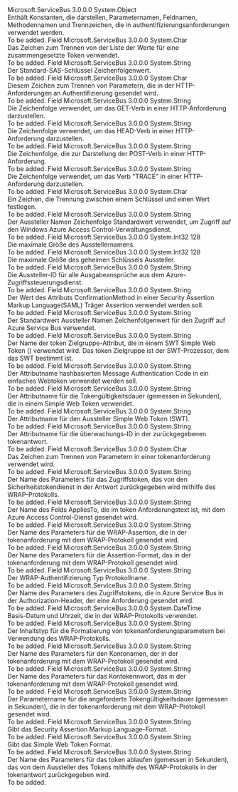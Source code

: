 <Type Name="TokenConstants" FullName="Microsoft.ServiceBus.TokenConstants">
  <TypeSignature Language="C#" Value="public static class TokenConstants" />
  <TypeSignature Language="ILAsm" Value=".class public auto ansi abstract sealed beforefieldinit TokenConstants extends System.Object" />
  <TypeSignature Language="DocId" Value="T:Microsoft.ServiceBus.TokenConstants" />
  <TypeSignature Language="VB.NET" Value="Public Class TokenConstants" />
  <TypeSignature Language="F#" Value="type TokenConstants = class" />
  <AssemblyInfo>
    <AssemblyName>Microsoft.ServiceBus</AssemblyName>
    <AssemblyVersion>3.0.0.0</AssemblyVersion>
  </AssemblyInfo>
  <Base>
    <BaseTypeName>System.Object</BaseTypeName>
  </Base>
  <Interfaces />
  <Docs>
    <summary>Enthält Konstanten, die darstellen, Parameternamen, Feldnamen, Methodennamen und Trennzeichen, die in authentifizierungsanforderungen verwendet werden.</summary>
    <remarks>To be added.</remarks>
  </Docs>
  <Members>
    <Member MemberName="DefaultCompoundClaimDelimiter">
      <MemberSignature Language="C#" Value="public const char DefaultCompoundClaimDelimiter;" />
      <MemberSignature Language="ILAsm" Value=".field public static literal char DefaultCompoundClaimDelimiter" />
      <MemberSignature Language="DocId" Value="F:Microsoft.ServiceBus.TokenConstants.DefaultCompoundClaimDelimiter" />
      <MemberSignature Language="VB.NET" Value="Public Const DefaultCompoundClaimDelimiter As Char " />
      <MemberSignature Language="F#" Value="val mutable DefaultCompoundClaimDelimiter : char" Usage="Microsoft.ServiceBus.TokenConstants.DefaultCompoundClaimDelimiter" />
      <MemberType>Field</MemberType>
      <AssemblyInfo>
        <AssemblyName>Microsoft.ServiceBus</AssemblyName>
        <AssemblyVersion>3.0.0.0</AssemblyVersion>
      </AssemblyInfo>
      <ReturnValue>
        <ReturnType>System.Char</ReturnType>
      </ReturnValue>
      <Docs>
        <summary>Das Zeichen zum Trennen von der Liste der Werte für eine zusammengesetzte Token verwendet.</summary>
        <remarks>To be added.</remarks>
      </Docs>
    </Member>
    <Member MemberName="DefaulTestSASRuleName">
      <MemberSignature Language="C#" Value="public const string DefaulTestSASRuleName;" />
      <MemberSignature Language="ILAsm" Value=".field public static literal string DefaulTestSASRuleName" />
      <MemberSignature Language="DocId" Value="F:Microsoft.ServiceBus.TokenConstants.DefaulTestSASRuleName" />
      <MemberSignature Language="VB.NET" Value="Public Const DefaulTestSASRuleName As String " />
      <MemberSignature Language="F#" Value="val mutable DefaulTestSASRuleName : string" Usage="Microsoft.ServiceBus.TokenConstants.DefaulTestSASRuleName" />
      <MemberType>Field</MemberType>
      <AssemblyInfo>
        <AssemblyName>Microsoft.ServiceBus</AssemblyName>
        <AssemblyVersion>3.0.0.0</AssemblyVersion>
      </AssemblyInfo>
      <ReturnValue>
        <ReturnType>System.String</ReturnType>
      </ReturnValue>
      <Docs>
        <summary>Der Standard-SAS-Schlüssel Zeichenfolgenwert.</summary>
        <remarks>To be added.</remarks>
      </Docs>
    </Member>
    <Member MemberName="HttpAuthParameterSeparator">
      <MemberSignature Language="C#" Value="public const char HttpAuthParameterSeparator;" />
      <MemberSignature Language="ILAsm" Value=".field public static literal char HttpAuthParameterSeparator" />
      <MemberSignature Language="DocId" Value="F:Microsoft.ServiceBus.TokenConstants.HttpAuthParameterSeparator" />
      <MemberSignature Language="VB.NET" Value="Public Const HttpAuthParameterSeparator As Char " />
      <MemberSignature Language="F#" Value="val mutable HttpAuthParameterSeparator : char" Usage="Microsoft.ServiceBus.TokenConstants.HttpAuthParameterSeparator" />
      <MemberType>Field</MemberType>
      <AssemblyInfo>
        <AssemblyName>Microsoft.ServiceBus</AssemblyName>
        <AssemblyVersion>3.0.0.0</AssemblyVersion>
      </AssemblyInfo>
      <ReturnValue>
        <ReturnType>System.Char</ReturnType>
      </ReturnValue>
      <Docs>
        <summary>Diesem Zeichen zum Trennen von Parametern, die in der HTTP-Anforderungen an Authentifizierung gesendet wird.</summary>
        <remarks>To be added.</remarks>
      </Docs>
    </Member>
    <Member MemberName="HttpMethodGet">
      <MemberSignature Language="C#" Value="public const string HttpMethodGet;" />
      <MemberSignature Language="ILAsm" Value=".field public static literal string HttpMethodGet" />
      <MemberSignature Language="DocId" Value="F:Microsoft.ServiceBus.TokenConstants.HttpMethodGet" />
      <MemberSignature Language="VB.NET" Value="Public Const HttpMethodGet As String " />
      <MemberSignature Language="F#" Value="val mutable HttpMethodGet : string" Usage="Microsoft.ServiceBus.TokenConstants.HttpMethodGet" />
      <MemberType>Field</MemberType>
      <AssemblyInfo>
        <AssemblyName>Microsoft.ServiceBus</AssemblyName>
        <AssemblyVersion>3.0.0.0</AssemblyVersion>
      </AssemblyInfo>
      <ReturnValue>
        <ReturnType>System.String</ReturnType>
      </ReturnValue>
      <Docs>
        <summary>Die Zeichenfolge verwendet, um das GET-Verb in einer HTTP-Anforderung darzustellen.</summary>
        <remarks>To be added.</remarks>
      </Docs>
    </Member>
    <Member MemberName="HttpMethodHead">
      <MemberSignature Language="C#" Value="public const string HttpMethodHead;" />
      <MemberSignature Language="ILAsm" Value=".field public static literal string HttpMethodHead" />
      <MemberSignature Language="DocId" Value="F:Microsoft.ServiceBus.TokenConstants.HttpMethodHead" />
      <MemberSignature Language="VB.NET" Value="Public Const HttpMethodHead As String " />
      <MemberSignature Language="F#" Value="val mutable HttpMethodHead : string" Usage="Microsoft.ServiceBus.TokenConstants.HttpMethodHead" />
      <MemberType>Field</MemberType>
      <AssemblyInfo>
        <AssemblyName>Microsoft.ServiceBus</AssemblyName>
        <AssemblyVersion>3.0.0.0</AssemblyVersion>
      </AssemblyInfo>
      <ReturnValue>
        <ReturnType>System.String</ReturnType>
      </ReturnValue>
      <Docs>
        <summary>Die Zeichenfolge verwendet, um das HEAD-Verb in einer HTTP-Anforderung darzustellen.</summary>
        <remarks>To be added.</remarks>
      </Docs>
    </Member>
    <Member MemberName="HttpMethodPost">
      <MemberSignature Language="C#" Value="public const string HttpMethodPost;" />
      <MemberSignature Language="ILAsm" Value=".field public static literal string HttpMethodPost" />
      <MemberSignature Language="DocId" Value="F:Microsoft.ServiceBus.TokenConstants.HttpMethodPost" />
      <MemberSignature Language="VB.NET" Value="Public Const HttpMethodPost As String " />
      <MemberSignature Language="F#" Value="val mutable HttpMethodPost : string" Usage="Microsoft.ServiceBus.TokenConstants.HttpMethodPost" />
      <MemberType>Field</MemberType>
      <AssemblyInfo>
        <AssemblyName>Microsoft.ServiceBus</AssemblyName>
        <AssemblyVersion>3.0.0.0</AssemblyVersion>
      </AssemblyInfo>
      <ReturnValue>
        <ReturnType>System.String</ReturnType>
      </ReturnValue>
      <Docs>
        <summary>Die Zeichenfolge, die zur Darstellung der POST-Verb in einer HTTP-Anforderung.</summary>
        <remarks>To be added.</remarks>
      </Docs>
    </Member>
    <Member MemberName="HttpMethodTrace">
      <MemberSignature Language="C#" Value="public const string HttpMethodTrace;" />
      <MemberSignature Language="ILAsm" Value=".field public static literal string HttpMethodTrace" />
      <MemberSignature Language="DocId" Value="F:Microsoft.ServiceBus.TokenConstants.HttpMethodTrace" />
      <MemberSignature Language="VB.NET" Value="Public Const HttpMethodTrace As String " />
      <MemberSignature Language="F#" Value="val mutable HttpMethodTrace : string" Usage="Microsoft.ServiceBus.TokenConstants.HttpMethodTrace" />
      <MemberType>Field</MemberType>
      <AssemblyInfo>
        <AssemblyName>Microsoft.ServiceBus</AssemblyName>
        <AssemblyVersion>3.0.0.0</AssemblyVersion>
      </AssemblyInfo>
      <ReturnValue>
        <ReturnType>System.String</ReturnType>
      </ReturnValue>
      <Docs>
        <summary>Die Zeichenfolge verwendet, um das Verb "TRACE" in einer HTTP-Anforderung darzustellen.</summary>
        <remarks>To be added.</remarks>
      </Docs>
    </Member>
    <Member MemberName="KeyValueSeparator">
      <MemberSignature Language="C#" Value="public const char KeyValueSeparator;" />
      <MemberSignature Language="ILAsm" Value=".field public static literal char KeyValueSeparator" />
      <MemberSignature Language="DocId" Value="F:Microsoft.ServiceBus.TokenConstants.KeyValueSeparator" />
      <MemberSignature Language="VB.NET" Value="Public Const KeyValueSeparator As Char " />
      <MemberSignature Language="F#" Value="val mutable KeyValueSeparator : char" Usage="Microsoft.ServiceBus.TokenConstants.KeyValueSeparator" />
      <MemberType>Field</MemberType>
      <AssemblyInfo>
        <AssemblyName>Microsoft.ServiceBus</AssemblyName>
        <AssemblyVersion>3.0.0.0</AssemblyVersion>
      </AssemblyInfo>
      <ReturnValue>
        <ReturnType>System.Char</ReturnType>
      </ReturnValue>
      <Docs>
        <summary>Ein Zeichen, die Trennung zwischen einem Schlüssel und einen Wert festlegen.</summary>
        <remarks>To be added.</remarks>
      </Docs>
    </Member>
    <Member MemberName="ManagementIssuerName">
      <MemberSignature Language="C#" Value="public const string ManagementIssuerName;" />
      <MemberSignature Language="ILAsm" Value=".field public static literal string ManagementIssuerName" />
      <MemberSignature Language="DocId" Value="F:Microsoft.ServiceBus.TokenConstants.ManagementIssuerName" />
      <MemberSignature Language="VB.NET" Value="Public Const ManagementIssuerName As String " />
      <MemberSignature Language="F#" Value="val mutable ManagementIssuerName : string" Usage="Microsoft.ServiceBus.TokenConstants.ManagementIssuerName" />
      <MemberType>Field</MemberType>
      <AssemblyInfo>
        <AssemblyName>Microsoft.ServiceBus</AssemblyName>
        <AssemblyVersion>3.0.0.0</AssemblyVersion>
      </AssemblyInfo>
      <ReturnValue>
        <ReturnType>System.String</ReturnType>
      </ReturnValue>
      <Docs>
        <summary>Der Aussteller Namen Zeichenfolge Standardwert verwendet, um Zugriff auf den Windows Azure Access Control-Verwaltungsdienst.</summary>
        <remarks>To be added.</remarks>
      </Docs>
    </Member>
    <Member MemberName="MaxIssuerNameSize">
      <MemberSignature Language="C#" Value="public const int MaxIssuerNameSize = 128;" />
      <MemberSignature Language="ILAsm" Value=".field public static literal int32 MaxIssuerNameSize = (128)" />
      <MemberSignature Language="DocId" Value="F:Microsoft.ServiceBus.TokenConstants.MaxIssuerNameSize" />
      <MemberSignature Language="VB.NET" Value="Public Const MaxIssuerNameSize As Integer  = 128" />
      <MemberSignature Language="F#" Value="val mutable MaxIssuerNameSize : int" Usage="Microsoft.ServiceBus.TokenConstants.MaxIssuerNameSize" />
      <MemberType>Field</MemberType>
      <AssemblyInfo>
        <AssemblyName>Microsoft.ServiceBus</AssemblyName>
        <AssemblyVersion>3.0.0.0</AssemblyVersion>
      </AssemblyInfo>
      <ReturnValue>
        <ReturnType>System.Int32</ReturnType>
      </ReturnValue>
      <MemberValue>128</MemberValue>
      <Docs>
        <summary>Die maximale Größe des Ausstellernamens.</summary>
        <remarks>To be added.</remarks>
      </Docs>
    </Member>
    <Member MemberName="MaxIssuerSecretSize">
      <MemberSignature Language="C#" Value="public const int MaxIssuerSecretSize = 128;" />
      <MemberSignature Language="ILAsm" Value=".field public static literal int32 MaxIssuerSecretSize = (128)" />
      <MemberSignature Language="DocId" Value="F:Microsoft.ServiceBus.TokenConstants.MaxIssuerSecretSize" />
      <MemberSignature Language="VB.NET" Value="Public Const MaxIssuerSecretSize As Integer  = 128" />
      <MemberSignature Language="F#" Value="val mutable MaxIssuerSecretSize : int" Usage="Microsoft.ServiceBus.TokenConstants.MaxIssuerSecretSize" />
      <MemberType>Field</MemberType>
      <AssemblyInfo>
        <AssemblyName>Microsoft.ServiceBus</AssemblyName>
        <AssemblyVersion>3.0.0.0</AssemblyVersion>
      </AssemblyInfo>
      <ReturnValue>
        <ReturnType>System.Int32</ReturnType>
      </ReturnValue>
      <MemberValue>128</MemberValue>
      <Docs>
        <summary>Die maximale Größe des geheimen Schlüssels Aussteller.</summary>
        <remarks>To be added.</remarks>
      </Docs>
    </Member>
    <Member MemberName="OutputClaimIssuerId">
      <MemberSignature Language="C#" Value="public const string OutputClaimIssuerId;" />
      <MemberSignature Language="ILAsm" Value=".field public static literal string OutputClaimIssuerId" />
      <MemberSignature Language="DocId" Value="F:Microsoft.ServiceBus.TokenConstants.OutputClaimIssuerId" />
      <MemberSignature Language="VB.NET" Value="Public Const OutputClaimIssuerId As String " />
      <MemberSignature Language="F#" Value="val mutable OutputClaimIssuerId : string" Usage="Microsoft.ServiceBus.TokenConstants.OutputClaimIssuerId" />
      <MemberType>Field</MemberType>
      <AssemblyInfo>
        <AssemblyName>Microsoft.ServiceBus</AssemblyName>
        <AssemblyVersion>3.0.0.0</AssemblyVersion>
      </AssemblyInfo>
      <ReturnValue>
        <ReturnType>System.String</ReturnType>
      </ReturnValue>
      <Docs>
        <summary>Die Aussteller-ID für alle Ausgabeansprüche aus dem Azure-Zugriffssteuerungsdienst.</summary>
        <remarks>To be added.</remarks>
      </Docs>
    </Member>
    <Member MemberName="Saml11ConfirmationMethodBearerToken">
      <MemberSignature Language="C#" Value="public const string Saml11ConfirmationMethodBearerToken;" />
      <MemberSignature Language="ILAsm" Value=".field public static literal string Saml11ConfirmationMethodBearerToken" />
      <MemberSignature Language="DocId" Value="F:Microsoft.ServiceBus.TokenConstants.Saml11ConfirmationMethodBearerToken" />
      <MemberSignature Language="VB.NET" Value="Public Const Saml11ConfirmationMethodBearerToken As String " />
      <MemberSignature Language="F#" Value="val mutable Saml11ConfirmationMethodBearerToken : string" Usage="Microsoft.ServiceBus.TokenConstants.Saml11ConfirmationMethodBearerToken" />
      <MemberType>Field</MemberType>
      <AssemblyInfo>
        <AssemblyName>Microsoft.ServiceBus</AssemblyName>
        <AssemblyVersion>3.0.0.0</AssemblyVersion>
      </AssemblyInfo>
      <ReturnValue>
        <ReturnType>System.String</ReturnType>
      </ReturnValue>
      <Docs>
        <summary>Der Wert des Attributs ConfirmationMethod in einer Security Assertion Markup Language(SAML) Träger Assertion verwendet werden soll.</summary>
        <remarks>To be added.</remarks>
      </Docs>
    </Member>
    <Member MemberName="ServiceBusIssuerName">
      <MemberSignature Language="C#" Value="public const string ServiceBusIssuerName;" />
      <MemberSignature Language="ILAsm" Value=".field public static literal string ServiceBusIssuerName" />
      <MemberSignature Language="DocId" Value="F:Microsoft.ServiceBus.TokenConstants.ServiceBusIssuerName" />
      <MemberSignature Language="VB.NET" Value="Public Const ServiceBusIssuerName As String " />
      <MemberSignature Language="F#" Value="val mutable ServiceBusIssuerName : string" Usage="Microsoft.ServiceBus.TokenConstants.ServiceBusIssuerName" />
      <MemberType>Field</MemberType>
      <AssemblyInfo>
        <AssemblyName>Microsoft.ServiceBus</AssemblyName>
        <AssemblyVersion>3.0.0.0</AssemblyVersion>
      </AssemblyInfo>
      <ReturnValue>
        <ReturnType>System.String</ReturnType>
      </ReturnValue>
      <Docs>
        <summary>Der Standardwert Aussteller Namen Zeichenfolgenwert für den Zugriff auf Azure Service Bus verwendet.</summary>
        <remarks>To be added.</remarks>
      </Docs>
    </Member>
    <Member MemberName="TokenAudience">
      <MemberSignature Language="C#" Value="public const string TokenAudience;" />
      <MemberSignature Language="ILAsm" Value=".field public static literal string TokenAudience" />
      <MemberSignature Language="DocId" Value="F:Microsoft.ServiceBus.TokenConstants.TokenAudience" />
      <MemberSignature Language="VB.NET" Value="Public Const TokenAudience As String " />
      <MemberSignature Language="F#" Value="val mutable TokenAudience : string" Usage="Microsoft.ServiceBus.TokenConstants.TokenAudience" />
      <MemberType>Field</MemberType>
      <AssemblyInfo>
        <AssemblyName>Microsoft.ServiceBus</AssemblyName>
        <AssemblyVersion>3.0.0.0</AssemblyVersion>
      </AssemblyInfo>
      <ReturnValue>
        <ReturnType>System.String</ReturnType>
      </ReturnValue>
      <Docs>
        <summary>Der Name der token Zielgruppe-Attribut, die in einem SWT Simple Web Token () verwendet wird. Das token Zielgruppe ist der SWT-Prozessor, dem das SWT bestimmt ist.</summary>
        <remarks>To be added.</remarks>
      </Docs>
    </Member>
    <Member MemberName="TokenDigest256">
      <MemberSignature Language="C#" Value="public const string TokenDigest256;" />
      <MemberSignature Language="ILAsm" Value=".field public static literal string TokenDigest256" />
      <MemberSignature Language="DocId" Value="F:Microsoft.ServiceBus.TokenConstants.TokenDigest256" />
      <MemberSignature Language="VB.NET" Value="Public Const TokenDigest256 As String " />
      <MemberSignature Language="F#" Value="val mutable TokenDigest256 : string" Usage="Microsoft.ServiceBus.TokenConstants.TokenDigest256" />
      <MemberType>Field</MemberType>
      <AssemblyInfo>
        <AssemblyName>Microsoft.ServiceBus</AssemblyName>
        <AssemblyVersion>3.0.0.0</AssemblyVersion>
      </AssemblyInfo>
      <ReturnValue>
        <ReturnType>System.String</ReturnType>
      </ReturnValue>
      <Docs>
        <summary>Der Attributname hashbasierten Message Authentication Code in ein einfaches Webtoken verwendet werden soll.</summary>
        <remarks>To be added.</remarks>
      </Docs>
    </Member>
    <Member MemberName="TokenExpiresOn">
      <MemberSignature Language="C#" Value="public const string TokenExpiresOn;" />
      <MemberSignature Language="ILAsm" Value=".field public static literal string TokenExpiresOn" />
      <MemberSignature Language="DocId" Value="F:Microsoft.ServiceBus.TokenConstants.TokenExpiresOn" />
      <MemberSignature Language="VB.NET" Value="Public Const TokenExpiresOn As String " />
      <MemberSignature Language="F#" Value="val mutable TokenExpiresOn : string" Usage="Microsoft.ServiceBus.TokenConstants.TokenExpiresOn" />
      <MemberType>Field</MemberType>
      <AssemblyInfo>
        <AssemblyName>Microsoft.ServiceBus</AssemblyName>
        <AssemblyVersion>3.0.0.0</AssemblyVersion>
      </AssemblyInfo>
      <ReturnValue>
        <ReturnType>System.String</ReturnType>
      </ReturnValue>
      <Docs>
        <summary>Der Attributname für die Tokengültigkeitsdauer (gemessen in Sekunden), die in einem Simple Web Token verwendet.</summary>
        <remarks>To be added.</remarks>
      </Docs>
    </Member>
    <Member MemberName="TokenIssuer">
      <MemberSignature Language="C#" Value="public const string TokenIssuer;" />
      <MemberSignature Language="ILAsm" Value=".field public static literal string TokenIssuer" />
      <MemberSignature Language="DocId" Value="F:Microsoft.ServiceBus.TokenConstants.TokenIssuer" />
      <MemberSignature Language="VB.NET" Value="Public Const TokenIssuer As String " />
      <MemberSignature Language="F#" Value="val mutable TokenIssuer : string" Usage="Microsoft.ServiceBus.TokenConstants.TokenIssuer" />
      <MemberType>Field</MemberType>
      <AssemblyInfo>
        <AssemblyName>Microsoft.ServiceBus</AssemblyName>
        <AssemblyVersion>3.0.0.0</AssemblyVersion>
      </AssemblyInfo>
      <ReturnValue>
        <ReturnType>System.String</ReturnType>
      </ReturnValue>
      <Docs>
        <summary>Der Attributname für den Aussteller Simple Web Token (SWT).</summary>
        <remarks>To be added.</remarks>
      </Docs>
    </Member>
    <Member MemberName="TrackingIdHeaderName">
      <MemberSignature Language="C#" Value="public const string TrackingIdHeaderName;" />
      <MemberSignature Language="ILAsm" Value=".field public static literal string TrackingIdHeaderName" />
      <MemberSignature Language="DocId" Value="F:Microsoft.ServiceBus.TokenConstants.TrackingIdHeaderName" />
      <MemberSignature Language="VB.NET" Value="Public Const TrackingIdHeaderName As String " />
      <MemberSignature Language="F#" Value="val mutable TrackingIdHeaderName : string" Usage="Microsoft.ServiceBus.TokenConstants.TrackingIdHeaderName" />
      <MemberType>Field</MemberType>
      <AssemblyInfo>
        <AssemblyName>Microsoft.ServiceBus</AssemblyName>
        <AssemblyVersion>3.0.0.0</AssemblyVersion>
      </AssemblyInfo>
      <ReturnValue>
        <ReturnType>System.String</ReturnType>
      </ReturnValue>
      <Docs>
        <summary>Der Attributname für die überwachungs-ID in der zurückgegebenen tokenantwort.</summary>
        <remarks>To be added.</remarks>
      </Docs>
    </Member>
    <Member MemberName="UrlParameterSeparator">
      <MemberSignature Language="C#" Value="public const char UrlParameterSeparator;" />
      <MemberSignature Language="ILAsm" Value=".field public static literal char UrlParameterSeparator" />
      <MemberSignature Language="DocId" Value="F:Microsoft.ServiceBus.TokenConstants.UrlParameterSeparator" />
      <MemberSignature Language="VB.NET" Value="Public Const UrlParameterSeparator As Char " />
      <MemberSignature Language="F#" Value="val mutable UrlParameterSeparator : char" Usage="Microsoft.ServiceBus.TokenConstants.UrlParameterSeparator" />
      <MemberType>Field</MemberType>
      <AssemblyInfo>
        <AssemblyName>Microsoft.ServiceBus</AssemblyName>
        <AssemblyVersion>3.0.0.0</AssemblyVersion>
      </AssemblyInfo>
      <ReturnValue>
        <ReturnType>System.Char</ReturnType>
      </ReturnValue>
      <Docs>
        <summary>Das Zeichen zum Trennen von Parametern in einer tokenanforderung verwendet wird.</summary>
        <remarks>To be added.</remarks>
      </Docs>
    </Member>
    <Member MemberName="WrapAccessToken">
      <MemberSignature Language="C#" Value="public const string WrapAccessToken;" />
      <MemberSignature Language="ILAsm" Value=".field public static literal string WrapAccessToken" />
      <MemberSignature Language="DocId" Value="F:Microsoft.ServiceBus.TokenConstants.WrapAccessToken" />
      <MemberSignature Language="VB.NET" Value="Public Const WrapAccessToken As String " />
      <MemberSignature Language="F#" Value="val mutable WrapAccessToken : string" Usage="Microsoft.ServiceBus.TokenConstants.WrapAccessToken" />
      <MemberType>Field</MemberType>
      <AssemblyInfo>
        <AssemblyName>Microsoft.ServiceBus</AssemblyName>
        <AssemblyVersion>3.0.0.0</AssemblyVersion>
      </AssemblyInfo>
      <ReturnValue>
        <ReturnType>System.String</ReturnType>
      </ReturnValue>
      <Docs>
        <summary>Der Name des Parameters für das Zugriffstoken, das von den Sicherheitstokendienst in der Antwort zurückgegeben wird mithilfe des WRAP-Protokolls.</summary>
        <remarks>To be added.</remarks>
      </Docs>
    </Member>
    <Member MemberName="WrapAppliesTo">
      <MemberSignature Language="C#" Value="public const string WrapAppliesTo;" />
      <MemberSignature Language="ILAsm" Value=".field public static literal string WrapAppliesTo" />
      <MemberSignature Language="DocId" Value="F:Microsoft.ServiceBus.TokenConstants.WrapAppliesTo" />
      <MemberSignature Language="VB.NET" Value="Public Const WrapAppliesTo As String " />
      <MemberSignature Language="F#" Value="val mutable WrapAppliesTo : string" Usage="Microsoft.ServiceBus.TokenConstants.WrapAppliesTo" />
      <MemberType>Field</MemberType>
      <AssemblyInfo>
        <AssemblyName>Microsoft.ServiceBus</AssemblyName>
        <AssemblyVersion>3.0.0.0</AssemblyVersion>
      </AssemblyInfo>
      <ReturnValue>
        <ReturnType>System.String</ReturnType>
      </ReturnValue>
      <Docs>
        <summary>Der Name des Felds AppliesTo, die im token Anforderungstext ist, mit dem Azure Access Control-Dienst gesendet wird.</summary>
        <remarks>To be added.</remarks>
      </Docs>
    </Member>
    <Member MemberName="WrapAssertion">
      <MemberSignature Language="C#" Value="public const string WrapAssertion;" />
      <MemberSignature Language="ILAsm" Value=".field public static literal string WrapAssertion" />
      <MemberSignature Language="DocId" Value="F:Microsoft.ServiceBus.TokenConstants.WrapAssertion" />
      <MemberSignature Language="VB.NET" Value="Public Const WrapAssertion As String " />
      <MemberSignature Language="F#" Value="val mutable WrapAssertion : string" Usage="Microsoft.ServiceBus.TokenConstants.WrapAssertion" />
      <MemberType>Field</MemberType>
      <AssemblyInfo>
        <AssemblyName>Microsoft.ServiceBus</AssemblyName>
        <AssemblyVersion>3.0.0.0</AssemblyVersion>
      </AssemblyInfo>
      <ReturnValue>
        <ReturnType>System.String</ReturnType>
      </ReturnValue>
      <Docs>
        <summary>Der Name des Parameters für die WRAP-Assertion, die in der tokenanforderung mit dem WRAP-Protokoll gesendet wird.</summary>
        <remarks>To be added.</remarks>
      </Docs>
    </Member>
    <Member MemberName="WrapAssertionFormat">
      <MemberSignature Language="C#" Value="public const string WrapAssertionFormat;" />
      <MemberSignature Language="ILAsm" Value=".field public static literal string WrapAssertionFormat" />
      <MemberSignature Language="DocId" Value="F:Microsoft.ServiceBus.TokenConstants.WrapAssertionFormat" />
      <MemberSignature Language="VB.NET" Value="Public Const WrapAssertionFormat As String " />
      <MemberSignature Language="F#" Value="val mutable WrapAssertionFormat : string" Usage="Microsoft.ServiceBus.TokenConstants.WrapAssertionFormat" />
      <MemberType>Field</MemberType>
      <AssemblyInfo>
        <AssemblyName>Microsoft.ServiceBus</AssemblyName>
        <AssemblyVersion>3.0.0.0</AssemblyVersion>
      </AssemblyInfo>
      <ReturnValue>
        <ReturnType>System.String</ReturnType>
      </ReturnValue>
      <Docs>
        <summary>Der Name des Parameters für die Assertion-Format, das in der tokenanforderung mit dem WRAP-Protokoll gesendet wird.</summary>
        <remarks>To be added.</remarks>
      </Docs>
    </Member>
    <Member MemberName="WrapAuthenticationType">
      <MemberSignature Language="C#" Value="public const string WrapAuthenticationType;" />
      <MemberSignature Language="ILAsm" Value=".field public static literal string WrapAuthenticationType" />
      <MemberSignature Language="DocId" Value="F:Microsoft.ServiceBus.TokenConstants.WrapAuthenticationType" />
      <MemberSignature Language="VB.NET" Value="Public Const WrapAuthenticationType As String " />
      <MemberSignature Language="F#" Value="val mutable WrapAuthenticationType : string" Usage="Microsoft.ServiceBus.TokenConstants.WrapAuthenticationType" />
      <MemberType>Field</MemberType>
      <AssemblyInfo>
        <AssemblyName>Microsoft.ServiceBus</AssemblyName>
        <AssemblyVersion>3.0.0.0</AssemblyVersion>
      </AssemblyInfo>
      <ReturnValue>
        <ReturnType>System.String</ReturnType>
      </ReturnValue>
      <Docs>
        <summary>Der WRAP-Authentifizierung Typ Protokollname.</summary>
        <remarks>To be added.</remarks>
      </Docs>
    </Member>
    <Member MemberName="WrapAuthorizationHeaderKey">
      <MemberSignature Language="C#" Value="public const string WrapAuthorizationHeaderKey;" />
      <MemberSignature Language="ILAsm" Value=".field public static literal string WrapAuthorizationHeaderKey" />
      <MemberSignature Language="DocId" Value="F:Microsoft.ServiceBus.TokenConstants.WrapAuthorizationHeaderKey" />
      <MemberSignature Language="VB.NET" Value="Public Const WrapAuthorizationHeaderKey As String " />
      <MemberSignature Language="F#" Value="val mutable WrapAuthorizationHeaderKey : string" Usage="Microsoft.ServiceBus.TokenConstants.WrapAuthorizationHeaderKey" />
      <MemberType>Field</MemberType>
      <AssemblyInfo>
        <AssemblyName>Microsoft.ServiceBus</AssemblyName>
        <AssemblyVersion>3.0.0.0</AssemblyVersion>
      </AssemblyInfo>
      <ReturnValue>
        <ReturnType>System.String</ReturnType>
      </ReturnValue>
      <Docs>
        <summary>Der Name des Parameters des Zugriffstokens, die in Azure Service Bus in der Authorization-Header, der eine Anforderung gesendet wird.</summary>
        <remarks>To be added.</remarks>
      </Docs>
    </Member>
    <Member MemberName="WrapBaseTime">
      <MemberSignature Language="C#" Value="public static readonly DateTime WrapBaseTime;" />
      <MemberSignature Language="ILAsm" Value=".field public static initonly valuetype System.DateTime WrapBaseTime" />
      <MemberSignature Language="DocId" Value="F:Microsoft.ServiceBus.TokenConstants.WrapBaseTime" />
      <MemberSignature Language="VB.NET" Value="Public Shared ReadOnly WrapBaseTime As DateTime " />
      <MemberSignature Language="F#" Value=" staticval mutable WrapBaseTime : DateTime" Usage="Microsoft.ServiceBus.TokenConstants.WrapBaseTime" />
      <MemberType>Field</MemberType>
      <AssemblyInfo>
        <AssemblyName>Microsoft.ServiceBus</AssemblyName>
        <AssemblyVersion>3.0.0.0</AssemblyVersion>
      </AssemblyInfo>
      <ReturnValue>
        <ReturnType>System.DateTime</ReturnType>
      </ReturnValue>
      <Docs>
        <summary>Basis-Datum und Uhrzeit, die in der WRAP-Protokolls verwendet.</summary>
        <remarks>To be added.</remarks>
      </Docs>
    </Member>
    <Member MemberName="WrapContentType">
      <MemberSignature Language="C#" Value="public const string WrapContentType;" />
      <MemberSignature Language="ILAsm" Value=".field public static literal string WrapContentType" />
      <MemberSignature Language="DocId" Value="F:Microsoft.ServiceBus.TokenConstants.WrapContentType" />
      <MemberSignature Language="VB.NET" Value="Public Const WrapContentType As String " />
      <MemberSignature Language="F#" Value="val mutable WrapContentType : string" Usage="Microsoft.ServiceBus.TokenConstants.WrapContentType" />
      <MemberType>Field</MemberType>
      <AssemblyInfo>
        <AssemblyName>Microsoft.ServiceBus</AssemblyName>
        <AssemblyVersion>3.0.0.0</AssemblyVersion>
      </AssemblyInfo>
      <ReturnValue>
        <ReturnType>System.String</ReturnType>
      </ReturnValue>
      <Docs>
        <summary>Der Inhaltstyp für die Formatierung von tokenanforderungsparametern bei Verwendung des WRAP-Protokolls.</summary>
        <remarks>To be added.</remarks>
      </Docs>
    </Member>
    <Member MemberName="WrapName">
      <MemberSignature Language="C#" Value="public const string WrapName;" />
      <MemberSignature Language="ILAsm" Value=".field public static literal string WrapName" />
      <MemberSignature Language="DocId" Value="F:Microsoft.ServiceBus.TokenConstants.WrapName" />
      <MemberSignature Language="VB.NET" Value="Public Const WrapName As String " />
      <MemberSignature Language="F#" Value="val mutable WrapName : string" Usage="Microsoft.ServiceBus.TokenConstants.WrapName" />
      <MemberType>Field</MemberType>
      <AssemblyInfo>
        <AssemblyName>Microsoft.ServiceBus</AssemblyName>
        <AssemblyVersion>3.0.0.0</AssemblyVersion>
      </AssemblyInfo>
      <ReturnValue>
        <ReturnType>System.String</ReturnType>
      </ReturnValue>
      <Docs>
        <summary>Der Name des Parameters für den Kontonamen, der in der tokenanforderung mit dem WRAP-Protokoll gesendet wird.</summary>
        <remarks>To be added.</remarks>
      </Docs>
    </Member>
    <Member MemberName="WrapPassword">
      <MemberSignature Language="C#" Value="public const string WrapPassword;" />
      <MemberSignature Language="ILAsm" Value=".field public static literal string WrapPassword" />
      <MemberSignature Language="DocId" Value="F:Microsoft.ServiceBus.TokenConstants.WrapPassword" />
      <MemberSignature Language="VB.NET" Value="Public Const WrapPassword As String " />
      <MemberSignature Language="F#" Value="val mutable WrapPassword : string" Usage="Microsoft.ServiceBus.TokenConstants.WrapPassword" />
      <MemberType>Field</MemberType>
      <AssemblyInfo>
        <AssemblyName>Microsoft.ServiceBus</AssemblyName>
        <AssemblyVersion>3.0.0.0</AssemblyVersion>
      </AssemblyInfo>
      <ReturnValue>
        <ReturnType>System.String</ReturnType>
      </ReturnValue>
      <Docs>
        <summary>Der Name des Parameters für das Kontokennwort, das in der tokenanforderung mit dem WRAP-Protokoll gesendet wird.</summary>
        <remarks>To be added.</remarks>
      </Docs>
    </Member>
    <Member MemberName="WrapRequestedLifetime">
      <MemberSignature Language="C#" Value="public const string WrapRequestedLifetime;" />
      <MemberSignature Language="ILAsm" Value=".field public static literal string WrapRequestedLifetime" />
      <MemberSignature Language="DocId" Value="F:Microsoft.ServiceBus.TokenConstants.WrapRequestedLifetime" />
      <MemberSignature Language="VB.NET" Value="Public Const WrapRequestedLifetime As String " />
      <MemberSignature Language="F#" Value="val mutable WrapRequestedLifetime : string" Usage="Microsoft.ServiceBus.TokenConstants.WrapRequestedLifetime" />
      <MemberType>Field</MemberType>
      <AssemblyInfo>
        <AssemblyName>Microsoft.ServiceBus</AssemblyName>
        <AssemblyVersion>3.0.0.0</AssemblyVersion>
      </AssemblyInfo>
      <ReturnValue>
        <ReturnType>System.String</ReturnType>
      </ReturnValue>
      <Docs>
        <summary>Der Parametername für die angeforderte Tokengültigkeitsdauer (gemessen in Sekunden), die in der tokenanforderung mit dem WRAP-Protokoll gesendet wird.</summary>
        <remarks>To be added.</remarks>
      </Docs>
    </Member>
    <Member MemberName="WrapSamlAssertionFormat">
      <MemberSignature Language="C#" Value="public const string WrapSamlAssertionFormat;" />
      <MemberSignature Language="ILAsm" Value=".field public static literal string WrapSamlAssertionFormat" />
      <MemberSignature Language="DocId" Value="F:Microsoft.ServiceBus.TokenConstants.WrapSamlAssertionFormat" />
      <MemberSignature Language="VB.NET" Value="Public Const WrapSamlAssertionFormat As String " />
      <MemberSignature Language="F#" Value="val mutable WrapSamlAssertionFormat : string" Usage="Microsoft.ServiceBus.TokenConstants.WrapSamlAssertionFormat" />
      <MemberType>Field</MemberType>
      <AssemblyInfo>
        <AssemblyName>Microsoft.ServiceBus</AssemblyName>
        <AssemblyVersion>3.0.0.0</AssemblyVersion>
      </AssemblyInfo>
      <ReturnValue>
        <ReturnType>System.String</ReturnType>
      </ReturnValue>
      <Docs>
        <summary>Gibt das Security Assertion Markup Language-Format.</summary>
        <remarks>To be added.</remarks>
      </Docs>
    </Member>
    <Member MemberName="WrapSwtAssertionFormat">
      <MemberSignature Language="C#" Value="public const string WrapSwtAssertionFormat;" />
      <MemberSignature Language="ILAsm" Value=".field public static literal string WrapSwtAssertionFormat" />
      <MemberSignature Language="DocId" Value="F:Microsoft.ServiceBus.TokenConstants.WrapSwtAssertionFormat" />
      <MemberSignature Language="VB.NET" Value="Public Const WrapSwtAssertionFormat As String " />
      <MemberSignature Language="F#" Value="val mutable WrapSwtAssertionFormat : string" Usage="Microsoft.ServiceBus.TokenConstants.WrapSwtAssertionFormat" />
      <MemberType>Field</MemberType>
      <AssemblyInfo>
        <AssemblyName>Microsoft.ServiceBus</AssemblyName>
        <AssemblyVersion>3.0.0.0</AssemblyVersion>
      </AssemblyInfo>
      <ReturnValue>
        <ReturnType>System.String</ReturnType>
      </ReturnValue>
      <Docs>
        <summary>Gibt das Simple Web Token Format.</summary>
        <remarks>To be added.</remarks>
      </Docs>
    </Member>
    <Member MemberName="WrapTokenExpiresIn">
      <MemberSignature Language="C#" Value="public const string WrapTokenExpiresIn;" />
      <MemberSignature Language="ILAsm" Value=".field public static literal string WrapTokenExpiresIn" />
      <MemberSignature Language="DocId" Value="F:Microsoft.ServiceBus.TokenConstants.WrapTokenExpiresIn" />
      <MemberSignature Language="VB.NET" Value="Public Const WrapTokenExpiresIn As String " />
      <MemberSignature Language="F#" Value="val mutable WrapTokenExpiresIn : string" Usage="Microsoft.ServiceBus.TokenConstants.WrapTokenExpiresIn" />
      <MemberType>Field</MemberType>
      <AssemblyInfo>
        <AssemblyName>Microsoft.ServiceBus</AssemblyName>
        <AssemblyVersion>3.0.0.0</AssemblyVersion>
      </AssemblyInfo>
      <ReturnValue>
        <ReturnType>System.String</ReturnType>
      </ReturnValue>
      <Docs>
        <summary>Der Name des Parameters für das token ablaufen (gemessen in Sekunden), das von dem Aussteller des Tokens mithilfe des WRAP-Protokolls in der tokenantwort zurückgegeben wird.</summary>
        <remarks>To be added.</remarks>
      </Docs>
    </Member>
  </Members>
</Type>